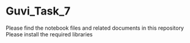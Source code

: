 # Guvi_Task_7
 Please find the notebook files and related documents in this repository
Please install the required libraries

